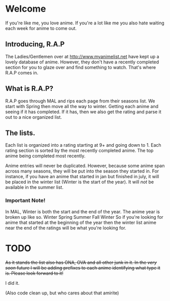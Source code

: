 # Welcome
 If you're like me, you love anime. If you're a lot like me you also hate waiting each week for anime to come out.


## Introducing, R.A.P
The Ladies/Gentlemen over at http://www.myanimelist.net have kept up a lovely database of anime. However, they don't have a recently completed section for you to glaze over and find something to watch. That's where R.A.P comes in.


## What is R.A.P?
R.A.P goes through MAL and rips each page from their seasons list. We start with Spring then move all the way to winter. Getting each anime and seeing if it has completed. If it has, then we also get the rating and parse it out to a nice organized list.


## The lists.
Each list is organized into a rating starting at 9+ and going down to 1. Each rating section is sorted by the most recently completed anime. The top anime being completed most recently.

Anime entries will never be duplicated. However, because some anime span across many seasons, they will be put into the season they started in. For instance,  if you have an anime that started in jan but finished in july, it will be placed in the winter list (Winter is the start of the year). It will *not* be available in the summer list.


### Important Note!
In MAL, Winter is both the start and the end of the year. The anime year is broken up like so.
  Winter
  Spring
  Summer
  Fall
  Winter
So if you're looking for anime that started at the beginning of the year then the winter list anime near the end of the ratings will be what you're looking for.


# TODO
~~As it stands the list also has ONA, OVA and all other junk in it. In the *very soon* future I will be adding prefixes to each anime identifying what type it is. Please look forward to it!~~

I did it.

(Also code clean up, but who cares about that amirite)
